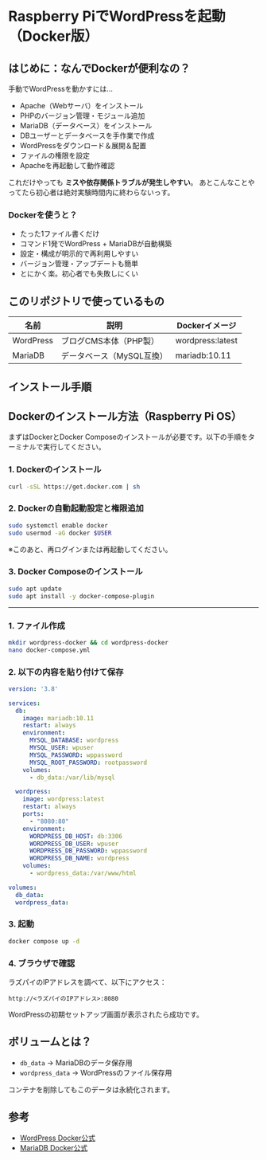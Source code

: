 # Raspberry PiでWordPressを起動（Docker版）

## はじめに：なんでDockerが便利なの？

手動でWordPressを動かすには…

- Apache（Webサーバ）をインストール
- PHPのバージョン管理・モジュール追加
- MariaDB（データベース）をインストール
- DBユーザーとデータベースを手作業で作成
- WordPressをダウンロード＆展開＆配置
- ファイルの権限を設定
- Apacheを再起動して動作確認

これだけやっても **ミスや依存関係トラブルが発生しやすい**。
あとこんなことやってたら初心者は絶対実験時間内に終わらないっす。

### Dockerを使うと？

- たった1ファイル書くだけ
- コマンド1発でWordPress + MariaDBが自動構築
- 設定・構成が明示的で再利用しやすい
- バージョン管理・アップデートも簡単
- とにかく楽。初心者でも失敗しにくい

## このリポジトリで使っているもの

| 名前       | 説明                      | Dockerイメージ       |
|------------|---------------------------|-----------------------|
| WordPress  | ブログCMS本体（PHP製）   | wordpress:latest      |
| MariaDB    | データベース（MySQL互換）| mariadb:10.11         |

## インストール手順

## Dockerのインストール方法（Raspberry Pi OS）

まずはDockerとDocker Composeのインストールが必要です。以下の手順をターミナルで実行してください。

### 1. Dockerのインストール

```bash
curl -sSL https://get.docker.com | sh
```

### 2. Dockerの自動起動設定と権限追加

```bash
sudo systemctl enable docker
sudo usermod -aG docker $USER
```

※このあと、再ログインまたは再起動してください。

### 3. Docker Composeのインストール

```bash
sudo apt update
sudo apt install -y docker-compose-plugin
```

---

### 1. ファイル作成

```bash
mkdir wordpress-docker && cd wordpress-docker
nano docker-compose.yml
```

### 2. 以下の内容を貼り付けて保存

```yaml
version: '3.8'

services:
  db:
    image: mariadb:10.11
    restart: always
    environment:
      MYSQL_DATABASE: wordpress
      MYSQL_USER: wpuser
      MYSQL_PASSWORD: wppassword
      MYSQL_ROOT_PASSWORD: rootpassword
    volumes:
      - db_data:/var/lib/mysql

  wordpress:
    image: wordpress:latest
    restart: always
    ports:
      - "8080:80"
    environment:
      WORDPRESS_DB_HOST: db:3306
      WORDPRESS_DB_USER: wpuser
      WORDPRESS_DB_PASSWORD: wppassword
      WORDPRESS_DB_NAME: wordpress
    volumes:
      - wordpress_data:/var/www/html

volumes:
  db_data:
  wordpress_data:
```

### 3. 起動

```bash
docker compose up -d
```

### 4. ブラウザで確認

ラズパイのIPアドレスを調べて、以下にアクセス：

```
http://<ラズパイのIPアドレス>:8080
```

WordPressの初期セットアップ画面が表示されたら成功です。

## ボリュームとは？

- `db_data` → MariaDBのデータ保存用
- `wordpress_data` → WordPressのファイル保存用

コンテナを削除してもこのデータは永続化されます。

## 参考

- [WordPress Docker公式](https://hub.docker.com/_/wordpress)
- [MariaDB Docker公式](https://hub.docker.com/_/mariadb)



